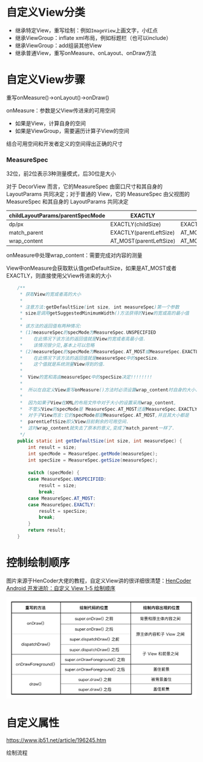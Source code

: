 # 自定义View分类

* 继承特定View，重写绘制：例如`ImageView`上画文字，小红点
* 继承ViewGroup：inflate xml布局，例如标题栏（也可以include）
* 继承ViewGroup：add组装其他View
* 继承普通View，重写onMeasure、onLayout、onDraw方法

# 自定义View步骤

重写onMeasure()->onLayout()->onDraw()

onMeasure：参数是父View传进来的可用空间

* 如果是View，计算自身的空间
* 如果是ViewGroup，需要遍历计算子View的空间

结合可用空间和开发者定义的空间得出正确的尺寸

### MeasureSpec

32位，前2位表示3种测量模式，后30位是大小

对于 DecorView 而言，它的MeasureSpec 由窗口尺寸和其自身的 LayoutParams 共同决定；对于普通的 View，它的 MeasureSpec 由父视图的 MeasureSpec 和其自身的 LayoutParams 共同决定

| childLayoutParams/parentSpecMode | EXACTLY                 | AT_MOST                 | UNSPECIFIC         |
| -------------------------------- | ----------------------- | ----------------------- | ------------------ |
| dp/px                            | EXACTLY(childSize)      | EXACTLY(childSize)      | EXACTLY(childSize) |
| match_parent                     | EXACTLY(parentLeftSize) | AT_MOST(parentLeftSize) | UNSPECIFIC         |
| wrap_content                     | AT_MOST(parentLeftSize) | AT_MOST(parentLeftSize) | UNSPECIFIC         |

onMeasure中处理wrap_content：需要完成对内容的测量

View中onMeasure会获取默认值getDefaultSize，如果是AT_MOST或者EXACTLY，则直接使用父View传进来的大小

```java
    /**
     * 获取View的宽或者高的大小
     * 
     * 注意方法:getDefaultSize(int size, int measureSpec)第一个参数
     * size是调用getSuggestedMinimumWidth()方法获得的View的宽或高的最小值
     * 
     * 该方法的返回值有两种情况:
     * (1)measureSpec的specMode为MeasureSpec.UNSPECIFIED
     *    在此情况下该方法的返回值就是View的宽或者高最小值.
     *    该情况很少见,基本上可以忽略
     * (2)measureSpec的specMode为MeasureSpec.AT_MOST或MeasureSpec.EXACTLY:
     *    在此情况下该方法的返回值就是measureSpec中的specSize.
     *    这个值就是系统测量View得到的值.
     *    
     *  View的宽和高由measureSpec中的specSize决定!!!!!!!!
     *  
     *  所以在自定义View重写onMeasure()方法时必须设置wrap_content时自身的大小.
     *  
     *  因为如果子View在XML的布局文件中对于大小的设置采用wrap_content,
     *  不管父View的specMode是 MeasureSpec.AT_MOST还是MeasureSpec.EXACTLY
     *  对于子View而言:它的specMode都是MeasureSpec.AT_MOST,并且其大小都是
     *  parentLeftSize即父View目前剩余的可用空间.
     *  这时wrap_content就失去了原本的意义,变成了match_parent一样了.
     */
    public static int getDefaultSize(int size, int measureSpec) {
        int result = size;
        int specMode = MeasureSpec.getMode(measureSpec);
        int specSize = MeasureSpec.getSize(measureSpec);

        switch (specMode) {
        case MeasureSpec.UNSPECIFIED:
            result = size;
            break;
        case MeasureSpec.AT_MOST:
        case MeasureSpec.EXACTLY:
            result = specSize;
            break;
        }
        return result;
    }
```

# 控制绘制顺序

图片来源于HenCoder大佬的教程，自定义View讲的很详细很清楚：[HenCoder Android 开发进阶：自定义 View 1-5 绘制顺序](https://hencoder.com/ui-1-5/)

![](自定义View/绘制顺序.jpg)

# 自定义属性

https://www.jb51.net/article/196245.htm

绘制流程
